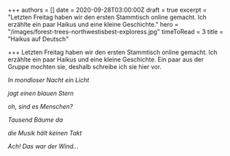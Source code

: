 +++
authors = []
date = 2020-09-28T03:00:00Z
draft = true
excerpt = "Letzten Freitag haben wir den ersten Stammtisch online gemacht.  Ich erzählte ein paar Haikus und eine kleine Geschichte."
hero = "/images/forest-trees-northwestisbest-exploress.jpg"
timeToRead = 3
title = "Haikus auf Deutsch"

+++
Letzten Freitag haben wir den ersten Stammtisch online gemacht.  Ich erzählte ein paar Haikus und eine kleine Geschichte. Ein paar aus der Gruppe mochten sie, deshalb schreibe ich sie hier vor.

_In mondloser Nacht ein Licht_

_jagt einen blauen Stern_

_oh, sind es Menschen?_

_Tausend Bäume da_

_die Musik hält keinen Takt_

_Ach! Das war der Wind..._
